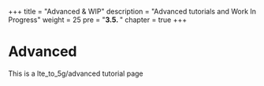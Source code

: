 +++
title = "Advanced & WIP"
description = "Advanced tutorials and Work In Progress"
weight = 25 
pre = "<b>3.5. </b>"
chapter = true
+++

# Advanced

This is a lte_to_5g/advanced tutorial page


